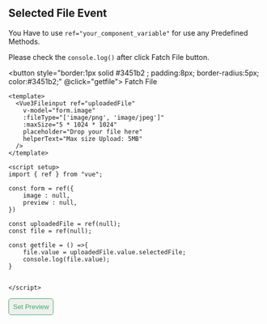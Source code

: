 

## Selected File Event

You Have to use `ref="your_component_variable"` for use any Predefined Methods.

Please check the `console.log()` after click Fatch File button.
<ClientOnly>
  <Vue3Fileinput ref="uploadedFile" v-model="form.image" :maxSize="5 * 1024 * 1024" helperText="Max size Upload: 5MB" style="margin-top:20px;" />

  <button style="border:1px solid #3451b2 ; padding:8px; border-radius:5px; color:#3451b2;" @click="getfile"> Fatch File </button>
</ClientOnly>


```vue
<template>
  <Vue3Fileinput ref="uploadedFile"
    v-model="form.image"
    :fileType="['image/png', 'image/jpeg']"
    :maxSize="5 * 1024 * 1024"
    placeholder="Drop your file here"
    helperText="Max size Upload: 5MB"
  />
</template>

<script setup>
import { ref } from "vue";

const form = ref({
    image : null,
    preview : null,
})

const uploadedFile = ref(null);
const file = ref(null);

const getfile = () =>{
    file.value = uploadedFile.value.selectedFile;
    console.log(file.value);
}


</script>
```



<ClientOnly>
  <Vue3Fileinput ref="previewUploader" v-model="form.preview" :maxSize="5 * 1024 * 1024" helperText="Max size Upload: 5MB" style="margin-top:20px;" />
  <button style="border:1px solid rgb(52, 178, 90) ; padding:8px; border-radius:5px; color:rgb(52, 178, 90) ;" @click="setPreview"> Set Preview </button>
</ClientOnly>




<script setup>
import { ref } from "vue";

const form = ref({
    image : null
})

const uploadedFile = ref(null);
const previewUploader = ref(null);
const file = ref(null);

const getfile = () =>{
    file.value = uploadedFile.value.selectedFile;
    console.log(file.value);
}

const setPreview = () =>{
    previewUploader.value.preview = '';
    previewUploader.value.preview = 'https://loremflickr.com/200/200?random=3';
}

</script>

